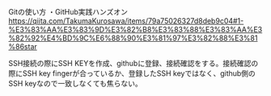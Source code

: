 Gitの使い方
・GitHub実践ハンズオン
https://qiita.com/TakumaKurosawa/items/79a75026327d8deb9c04#1-%E3%83%AA%E3%83%9D%E3%82%B8%E3%83%88%E3%83%AA%E3%82%92%E4%BD%9C%E6%88%90%E3%81%97%E3%82%88%E3%81%86star

SSH接続の際にSSH KEYを作成、githubに登録、接続確認をする。接続確認の際にSSH key fingerが合っているか、登録したSSH keyではなく、github側のSSH keyなので一致しなくても焦らない。